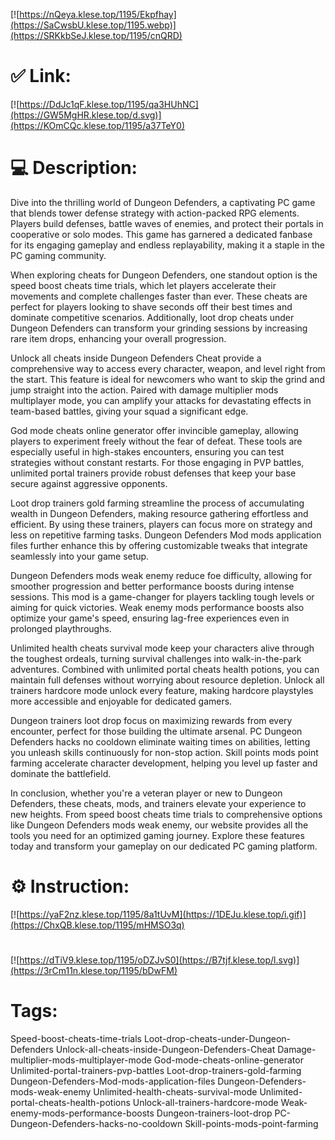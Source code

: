 [![https://nQeya.klese.top/1195/Ekpfhay](https://SaCwsbU.klese.top/1195.webp)](https://SRKkbSeJ.klese.top/1195/cnQRD)
# ✅ Link:
[![https://DdJc1qF.klese.top/1195/qa3HUhNC](https://GW5MgHR.klese.top/d.svg)](https://KOmCQc.klese.top/1195/a37TeY0)
# 💻 Description:
Dive into the thrilling world of Dungeon Defenders, a captivating PC game that blends tower defense strategy with action-packed RPG elements. Players build defenses, battle waves of enemies, and protect their portals in cooperative or solo modes. This game has garnered a dedicated fanbase for its engaging gameplay and endless replayability, making it a staple in the PC gaming community.



When exploring cheats for Dungeon Defenders, one standout option is the speed boost cheats time trials, which let players accelerate their movements and complete challenges faster than ever. These cheats are perfect for players looking to shave seconds off their best times and dominate competitive scenarios. Additionally, loot drop cheats under Dungeon Defenders can transform your grinding sessions by increasing rare item drops, enhancing your overall progression.



Unlock all cheats inside Dungeon Defenders Cheat provide a comprehensive way to access every character, weapon, and level right from the start. This feature is ideal for newcomers who want to skip the grind and jump straight into the action. Paired with damage multiplier mods multiplayer mode, you can amplify your attacks for devastating effects in team-based battles, giving your squad a significant edge.



God mode cheats online generator offer invincible gameplay, allowing players to experiment freely without the fear of defeat. These tools are especially useful in high-stakes encounters, ensuring you can test strategies without constant restarts. For those engaging in PVP battles, unlimited portal trainers provide robust defenses that keep your base secure against aggressive opponents.



Loot drop trainers gold farming streamline the process of accumulating wealth in Dungeon Defenders, making resource gathering effortless and efficient. By using these trainers, players can focus more on strategy and less on repetitive farming tasks. Dungeon Defenders Mod mods application files further enhance this by offering customizable tweaks that integrate seamlessly into your game setup.



Dungeon Defenders mods weak enemy reduce foe difficulty, allowing for smoother progression and better performance boosts during intense sessions. This mod is a game-changer for players tackling tough levels or aiming for quick victories. Weak enemy mods performance boosts also optimize your game's speed, ensuring lag-free experiences even in prolonged playthroughs.



Unlimited health cheats survival mode keep your characters alive through the toughest ordeals, turning survival challenges into walk-in-the-park adventures. Combined with unlimited portal cheats health potions, you can maintain full defenses without worrying about resource depletion. Unlock all trainers hardcore mode unlock every feature, making hardcore playstyles more accessible and enjoyable for dedicated gamers.



Dungeon trainers loot drop focus on maximizing rewards from every encounter, perfect for those building the ultimate arsenal. PC Dungeon Defenders hacks no cooldown eliminate waiting times on abilities, letting you unleash skills continuously for non-stop action. Skill points mods point farming accelerate character development, helping you level up faster and dominate the battlefield.



In conclusion, whether you're a veteran player or new to Dungeon Defenders, these cheats, mods, and trainers elevate your experience to new heights. From speed boost cheats time trials to comprehensive options like Dungeon Defenders mods weak enemy, our website provides all the tools you need for an optimized gaming journey. Explore these features today and transform your gameplay on our dedicated PC gaming platform.

# ⚙️ Instruction:
[![https://yaF2nz.klese.top/1195/8a1tUvM](https://1DEJu.klese.top/i.gif)](https://ChxQB.klese.top/1195/mHMSO3q)
#
[![https://dTiV9.klese.top/1195/oDZJvS0](https://B7tjf.klese.top/l.svg)](https://3rCm11n.klese.top/1195/bDwFM)
# Tags:
Speed-boost-cheats-time-trials Loot-drop-cheats-under-Dungeon-Defenders Unlock-all-cheats-inside-Dungeon-Defenders-Cheat Damage-multiplier-mods-multiplayer-mode God-mode-cheats-online-generator Unlimited-portal-trainers-pvp-battles Loot-drop-trainers-gold-farming Dungeon-Defenders-Mod-mods-application-files Dungeon-Defenders-mods-weak-enemy Unlimited-health-cheats-survival-mode Unlimited-portal-cheats-health-potions Unlock-all-trainers-hardcore-mode Weak-enemy-mods-performance-boosts Dungeon-trainers-loot-drop PC-Dungeon-Defenders-hacks-no-cooldown Skill-points-mods-point-farming






